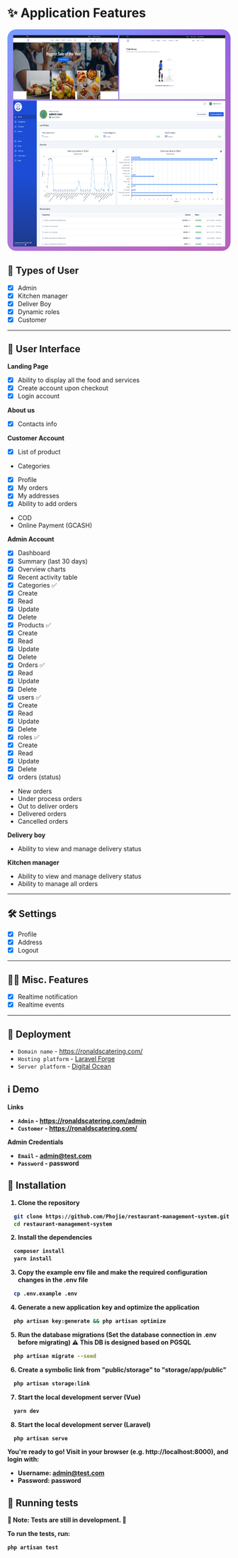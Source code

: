 # ✨ Application Features

<!-- display image here from public folder cover.png -->

<img src="/public/cover.png" alt=“cover” height="500" width="700" style="border-radius:20px">

## 👱 Types of User

- [X]  Admin
  - [X]  Kitchen manager
  - [X]  Deliver Boy
  - [X]  Dynamic roles
- [X]  Customer

---

## 👱 User Interface

**Landing Page**

- [X]  Ability to display all the food and services
- [X]  Create account upon checkout
- [X]  Login account

**About us**

- [X]  Contacts info

**Customer Account**

- [X]  List of product

- Categories

- [X]  Profile
- [X]  My orders
- [X]  My addresses
- [X]  Ability to add orders

- COD
- Online Payment (GCASH)

**Admin Account**

- [X]  Dashboard
  - [X]  Summary (last 30 days)
  - [X]  Overview charts
  - [X]  Recent activity table
- [X]  Categories ✅
  - [X]  Create
  - [X]  Read
  - [X]  Update
  - [X]  Delete
- [X]  Products ✅
  - [X]  Create
  - [X]  Read
  - [X]  Update
  - [X]  Delete
- [X]  Orders ✅
  - [X]  Read
  - [X]  Update
  - [X]  Delete
- [X]  users ✅
  - [X]  Create
  - [X]  Read
  - [X]  Update
  - [X]  Delete
- [X]  roles ✅
  - [X]  Create
  - [X]  Read
  - [X]  Update
  - [X]  Delete
- [X]  orders (status)

- New orders
- Under process orders
- Out to deliver orders
- Delivered orders
- Cancelled orders

**Delivery boy**

- Ability to view and manage delivery status

**Kitchen manager**

- Ability to view and manage delivery status
- Ability to manage all orders

---

## 🛠️ Settings

- [X]  Profile
- [X]  Address
- [X]  Logout

---

## 👨‍🔬 Misc. Features

- [X]  Realtime notification
- [X]  Realtime events

---

## 🚀 Deployment

- `Domain name` - https://ronaldscatering.com/
- `Hosting platform` - [Laravel Forge](https://forge.laravel.com/)
- `Server platform` - [Digital Ocean](https://www.digitalocean.com/)

## ℹ️ Demo

<b>Links<b>

- `Admin` - https://ronaldscatering.com/admin
- `Customer` - https://ronaldscatering.com/

<b>Admin Credentials<b>

- `Email` - admin@test.com
- `Password` - password

## 🚧 Installation

1. Clone the repository

```bash
  git clone https://github.com/Phojie/restaurant-management-system.git
  cd restaurant-management-system
```

2. Install the dependencies

```bash
  composer install
  yarn install 
```

3. Copy the example env file and make the required configuration changes in the .env file

```bash
  cp .env.example .env
```

4. Generate a new application key and optimize the application

```bash
  php artisan key:generate && php artisan optimize
```

5. Run the database migrations (Set the database connection in .env before migrating) ⚠️ This DB is designed based on PGSQL

```bash
  php artisan migrate --seed
```

6. Create a symbolic link from "public/storage" to "storage/app/public"

```bash
  php artisan storage:link
```

7. Start the local development server (Vue)

```bash
  yarn dev
```

8. Start the local development server (Laravel)

```bash
  php artisan serve
```

You're ready to go! Visit in your browser (e.g. http://localhost:8000), and login with:

- **Username:** admin@test.com
- **Password:** password

## 🧪 Running tests

🚧 **Note:** Tests are still in development. 🚧

To run the tests, run:

```bash
php artisan test
```
